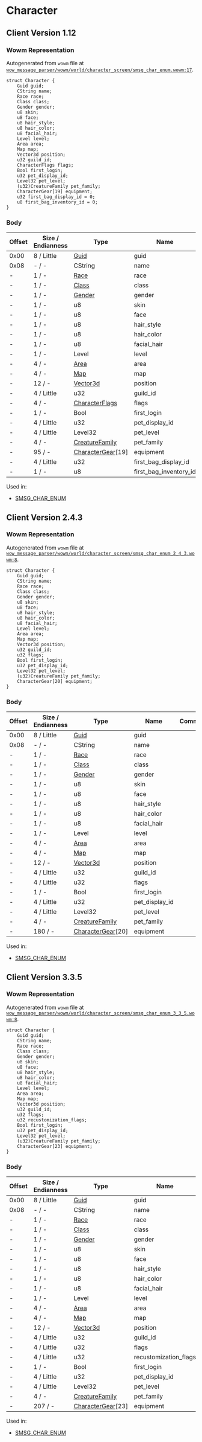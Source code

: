 # Character

## Client Version 1.12

### Wowm Representation

Autogenerated from `wowm` file at [`wow_message_parser/wowm/world/character_screen/smsg_char_enum.wowm:17`](https://github.com/gtker/wow_messages/tree/main/wow_message_parser/wowm/world/character_screen/smsg_char_enum.wowm#L17).
```rust,ignore
struct Character {
    Guid guid;
    CString name;
    Race race;
    Class class;
    Gender gender;
    u8 skin;
    u8 face;
    u8 hair_style;
    u8 hair_color;
    u8 facial_hair;
    Level level;
    Area area;
    Map map;
    Vector3d position;
    u32 guild_id;
    CharacterFlags flags;
    Bool first_login;
    u32 pet_display_id;
    Level32 pet_level;
    (u32)CreatureFamily pet_family;
    CharacterGear[19] equipment;
    u32 first_bag_display_id = 0;
    u8 first_bag_inventory_id = 0;
}
```
### Body

| Offset | Size / Endianness | Type | Name | Comment |
| ------ | ----------------- | ---- | ---- | ------- |
| 0x00 | 8 / Little | [Guid](../types/packed-guid.md) | guid |  |
| 0x08 | - / - | CString | name |  |
| - | 1 / - | [Race](race.md) | race |  |
| - | 1 / - | [Class](class.md) | class |  |
| - | 1 / - | [Gender](gender.md) | gender |  |
| - | 1 / - | u8 | skin |  |
| - | 1 / - | u8 | face |  |
| - | 1 / - | u8 | hair_style |  |
| - | 1 / - | u8 | hair_color |  |
| - | 1 / - | u8 | facial_hair |  |
| - | 1 / - | Level | level |  |
| - | 4 / - | [Area](area.md) | area |  |
| - | 4 / - | [Map](map.md) | map |  |
| - | 12 / - | [Vector3d](vector3d.md) | position |  |
| - | 4 / Little | u32 | guild_id |  |
| - | 4 / - | [CharacterFlags](characterflags.md) | flags |  |
| - | 1 / - | Bool | first_login |  |
| - | 4 / Little | u32 | pet_display_id |  |
| - | 4 / Little | Level32 | pet_level |  |
| - | 4 / - | [CreatureFamily](creaturefamily.md) | pet_family |  |
| - | 95 / - | [CharacterGear](charactergear.md)[19] | equipment |  |
| - | 4 / Little | u32 | first_bag_display_id |  |
| - | 1 / - | u8 | first_bag_inventory_id |  |


Used in:
* [SMSG_CHAR_ENUM](smsg_char_enum.md)

## Client Version 2.4.3

### Wowm Representation

Autogenerated from `wowm` file at [`wow_message_parser/wowm/world/character_screen/smsg_char_enum_2_4_3.wowm:8`](https://github.com/gtker/wow_messages/tree/main/wow_message_parser/wowm/world/character_screen/smsg_char_enum_2_4_3.wowm#L8).
```rust,ignore
struct Character {
    Guid guid;
    CString name;
    Race race;
    Class class;
    Gender gender;
    u8 skin;
    u8 face;
    u8 hair_style;
    u8 hair_color;
    u8 facial_hair;
    Level level;
    Area area;
    Map map;
    Vector3d position;
    u32 guild_id;
    u32 flags;
    Bool first_login;
    u32 pet_display_id;
    Level32 pet_level;
    (u32)CreatureFamily pet_family;
    CharacterGear[20] equipment;
}
```
### Body

| Offset | Size / Endianness | Type | Name | Comment |
| ------ | ----------------- | ---- | ---- | ------- |
| 0x00 | 8 / Little | [Guid](../types/packed-guid.md) | guid |  |
| 0x08 | - / - | CString | name |  |
| - | 1 / - | [Race](race.md) | race |  |
| - | 1 / - | [Class](class.md) | class |  |
| - | 1 / - | [Gender](gender.md) | gender |  |
| - | 1 / - | u8 | skin |  |
| - | 1 / - | u8 | face |  |
| - | 1 / - | u8 | hair_style |  |
| - | 1 / - | u8 | hair_color |  |
| - | 1 / - | u8 | facial_hair |  |
| - | 1 / - | Level | level |  |
| - | 4 / - | [Area](area.md) | area |  |
| - | 4 / - | [Map](map.md) | map |  |
| - | 12 / - | [Vector3d](vector3d.md) | position |  |
| - | 4 / Little | u32 | guild_id |  |
| - | 4 / Little | u32 | flags |  |
| - | 1 / - | Bool | first_login |  |
| - | 4 / Little | u32 | pet_display_id |  |
| - | 4 / Little | Level32 | pet_level |  |
| - | 4 / - | [CreatureFamily](creaturefamily.md) | pet_family |  |
| - | 180 / - | [CharacterGear](charactergear.md)[20] | equipment |  |


Used in:
* [SMSG_CHAR_ENUM](smsg_char_enum.md)

## Client Version 3.3.5

### Wowm Representation

Autogenerated from `wowm` file at [`wow_message_parser/wowm/world/character_screen/smsg_char_enum_3_3_5.wowm:8`](https://github.com/gtker/wow_messages/tree/main/wow_message_parser/wowm/world/character_screen/smsg_char_enum_3_3_5.wowm#L8).
```rust,ignore
struct Character {
    Guid guid;
    CString name;
    Race race;
    Class class;
    Gender gender;
    u8 skin;
    u8 face;
    u8 hair_style;
    u8 hair_color;
    u8 facial_hair;
    Level level;
    Area area;
    Map map;
    Vector3d position;
    u32 guild_id;
    u32 flags;
    u32 recustomization_flags;
    Bool first_login;
    u32 pet_display_id;
    Level32 pet_level;
    (u32)CreatureFamily pet_family;
    CharacterGear[23] equipment;
}
```
### Body

| Offset | Size / Endianness | Type | Name | Comment |
| ------ | ----------------- | ---- | ---- | ------- |
| 0x00 | 8 / Little | [Guid](../types/packed-guid.md) | guid |  |
| 0x08 | - / - | CString | name |  |
| - | 1 / - | [Race](race.md) | race |  |
| - | 1 / - | [Class](class.md) | class |  |
| - | 1 / - | [Gender](gender.md) | gender |  |
| - | 1 / - | u8 | skin |  |
| - | 1 / - | u8 | face |  |
| - | 1 / - | u8 | hair_style |  |
| - | 1 / - | u8 | hair_color |  |
| - | 1 / - | u8 | facial_hair |  |
| - | 1 / - | Level | level |  |
| - | 4 / - | [Area](area.md) | area |  |
| - | 4 / - | [Map](map.md) | map |  |
| - | 12 / - | [Vector3d](vector3d.md) | position |  |
| - | 4 / Little | u32 | guild_id |  |
| - | 4 / Little | u32 | flags |  |
| - | 4 / Little | u32 | recustomization_flags |  |
| - | 1 / - | Bool | first_login |  |
| - | 4 / Little | u32 | pet_display_id |  |
| - | 4 / Little | Level32 | pet_level |  |
| - | 4 / - | [CreatureFamily](creaturefamily.md) | pet_family |  |
| - | 207 / - | [CharacterGear](charactergear.md)[23] | equipment |  |


Used in:
* [SMSG_CHAR_ENUM](smsg_char_enum.md)

